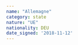 ```yaml
---
name: "Allemagne"
category: state
nature: "UE"
nationality: DEU
date_signed: '2018-11-12'
---
```

    